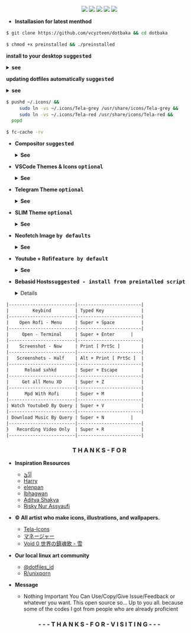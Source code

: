 <p align="center">
<img src="https://img.shields.io/github/downloads/vcyzteen/dotbaka/total?color=FFFFFF&style=for-the-badge">
<img src="https://badges.pufler.dev/visits/vcyzteen/dotbaka?style=for-the-badge&label=&color=ffffff&label=visiting" />
<img src="https://img.shields.io/github/repo-size/vcyzteen/dotbaka?style=for-the-badge&label=files&color=ffffff"/>
<img src="https://img.shields.io/github/license/vcyzteen/dotbaka?style=for-the-badge&label=licenci&color=ffffff" />
<img src="https://img.shields.io/badge/MAINTAINED-YES-white?style=for-the-badge">

* **Installasion for latest menthod**

```sh
$ git clone https://github.com/vcyzteen/dotbaka && cd dotbaka
```
```sh
$ chmod +x preinstalled && ./preinstalled
```
**install to your desktop <kbd>suggested</kbd>**
  <details>
  <summary><strong>see</strong></summary>
```sh
$ bash install
```
</details>

**updating dotfiles automatically <kbd>suggested</kbd>**
  <details>
  <summary><strong>see</strong></summary>
```sh
$ bash update
```
</details>
  
```sh
$ pushd ~/.icons/ &&
     sudo ln -vs ~/.icons/Tela-grey /usr/share/icons/Tela-grey &&
     sudo ln -vs ~/.icons/Tela-red /usr/share/icons/Tela-red &&
  popd
```
```sh
$ fc-cache -rv
```

- **Compositor <kbd>suggested</kbd>**
  <details>
  <summary><strong>See</strong></summary>

  * Instructions for building `picom-ibhagwan` on void linux using `xbps-src`:
    1. Setup the `void-packages` repo:

    ```sh
    $ git clone --depth=1 https://github.com/void-linux/void-packages
    $ cd void-packages
    $ ./xbps-src binary-bootstrap
    $ echo XBPS_ALLOW_RESTRICTED=yes >> etc/conf
    ```
    2. Download the template repo and copy into `srcpkgs`:

    ```sh
    $ git clone https://github.com/ibhagwan/picom-ibhagwan-template
    $ mv picom-ibhagwan-template ./srcpkgs/picom-ibhagwan
    ```
    3. Build & install the package:

    ```sh
    $ ./xbps-src pkg picom-ibhagwan
    $ sudo xbps-install --repository=hostdir/binpkgs picom-ibhagwan 
    ```
    **Note #1:** if you have `xtools` installed you can install the package by running `xi -f picom-ibhagwan` (instead of using `xbps-install`).

    **Note #2:** before installing the package make sure to remove all other `compton|picom` packages with `sudo xbps-remove picom && sudo xbps-remove compton`.
  
  * Picom For Artix [ Aur ] | ```yay -S picom-ibhagwan-git```

- **VSCode Themes & Icons <kbd>optional</kbd>**
  <details>
  <summary><strong>See</strong></summary>
    
    <p align="center"><img src="preview/vscode.png" alt="Atom&Material" align="center"/>
    </p>
    <p align="center"><img src="preview/vscode-light.png" alt="Atom&Material" align="center"/>
    </p>
    
    <p align="center"><a href="https://github.com/PKief/vscode-material-icon-theme" />I C O N - T H E M E </a> | <a href="https://github.com/akamud/vscode-theme-onedark" /> T H E M E - V S C O D E - D A R K </a> | <a href="https://github.com/akamud/vscode-theme-onelight" /> T H E M E - V S C O D E - L I G H T </a></p>

- **Telegram Theme <kbd>optional</kbd>**
  <details>
  <summary><strong>See</strong></summary>

  <p align="center"><img src="preview/telegram.png" alt="Telegram-Theme" align="center"/>

  <p align="center"><a href="https://github.com/vcyzteen/Telegram-theme" /> T E L E G R A M - T H E M E </a>

- **SLIM Theme <kbd>optional</kbd>**
  <details>
  <summary><strong>See</strong></summary>

  <p align="center"><img src="preview/slim.png" alt="SLIM-Theme" align="center"/>

  <p align="center"><a href="https://drive.google.com/drive/folders/1_Ktq9kGqDi0TNC8Q49AWpLo2HvWkPhnQ" /> S L I M - T H E M E </a>
  
  	* *<b>Installasion See <a href="https://wiki.archlinux.org/title/SLiM">Archwiki<a/></b>*

- **Neofetch Image <kbd>by defaults</kbd>**
  <details>
  <summary><strong>See</strong></summary>

  | Artix | Void | Devuan |
  |-|-|-|
  |![img](https://github.com/vcyzteen/dotbaka/blob/baka/preview/artix.png)|![img](https://github.com/vcyzteen/dotbaka/blob/baka/preview/void.png)|![img](https://github.com/vcyzteen/dotbaka/blob/baka/preview/devuan.png)|

  **All Image Neofetch © @vcyzteen**

- **Youtube + Rofi<kbd>feature by default</kbd>**
  <details>
  <summary><strong>See</strong></summary>

  **INFO**
  * you can find videos by using the word you want to search ( without having to copy the link ).
    because this feature is integrated with youtube-dl. and after you type it later the video will appear using the mpv player as the video player

- **Bebasid Hosts<kbd>suggested - install from preintalled script</kbd>**
  <details>
  <summary><strong>See</strong></summary>
  
  * Bebasid is a github organization that makes internet hosts neutral for all areas affected by website blocks ( can't access them except via vpn ). Now it will be easier for you if you use the hosts file that was created by bebasid. you can reach a wide area of ​​websites that have been blocked easily. ( without the need for a vpn again )
  * Credits : [Bebasid](https://github.com/bebasid/bebasid)
```
|-------------------------|------------------------|
|         Keybind         | Typed Key              |
|-------------------------|------------------------|
|    Open Rofi - Menu     | Super + Space          |
|-------------------------|------------------------|
|     Open - Terminal     | Super + Enter	   |
|-------------------------|------------------------|
|    Screenshot - Now     | Print [ PrtSc ]        |
|-------------------------|------------------------|
|   Screenshots - Half    | Alt + Print [ PrtSc ]  |
|-------------------------|------------------------|
|      Reload sxhkd       | Super + Escape         |
|-------------------------|------------------------|
|     Get all Menu XD     | Super + Z	           |
|-------------------------|------------------------|
|      Mpd With Rofi      | Super + M              |
|-------------------------|------------------------|
| Watch YoutubeD By Query | Super + V              |
|-------------------------|------------------------|
| Download Music By Query | Super + N		   |
|-------------------------|------------------------|
}   Recording Video Only  | Super + R              |
|-------------------------|------------------------|
```
<h3><b><p align="center">T H A N K S - F O R</p></b></h3>

* **Inspiration Resources**
  * [اَدِّيْ](https://github.com/addy-dclxvi)
  * [Harry](https://github.com/owl4ce)
  * [elenpan](https://github.com/elenapan)
  * [Ibhagwan](https://github.com/ibhagwan)
  * [Aditya Shakya](https://github.com/adi1090x)
  * [Risky Nur Assyaufi](https://github.com/bandithijo)

* **© All artist who make icons, illustrations, and wallpapers.**

  * [Tela-Icons](https://github.com/vinceliuice/Tela-icon-theme)
  * [マネージャー](https://github.com/vcyzteen)
  * [Void 0 世界の鎮魂歌 - 雪](https://www.pixiv.net/member_illust.php?mode=medium&illust_id=89927268)

* **Our local linux art community**
  * [@dotfiles_id](https://t.me/dotfiles_id)
  * [R/unixporn](https://www.reddit.com/r/unixporn)

* **Message**
  * Nothing Important You Can Use/Copy/Give Issue/Feedback or whatever you want. This open source so... Up to you all. because some of the codes I got from people who are already proficient

<h3><b><p align="center">- - - T H A N K S - F O R - V I S I T I N G - - -</p></b></h3>
